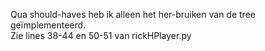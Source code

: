 Qua should-haves heb ik alleen het her-bruiken van de tree geïmplementeerd.  
Zie lines 38-44 en 50-51 van rickHPlayer.py